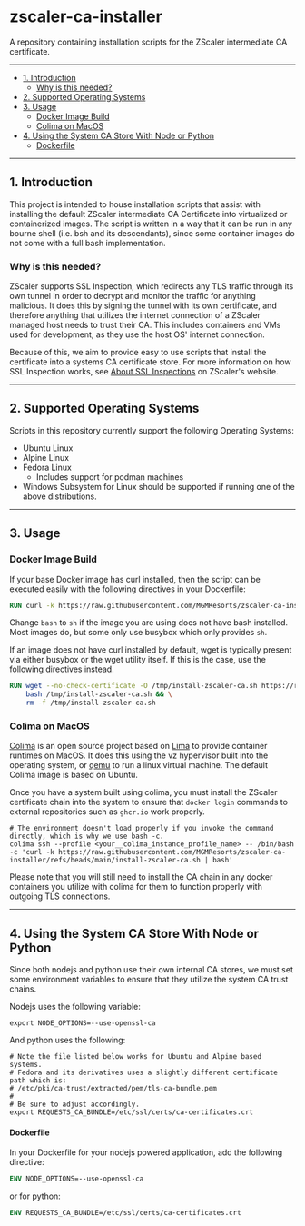 # zscaler-ca-installer <!-- omit from toc -->
A repository containing installation scripts for the ZScaler intermediate CA certificate.

---

- [1. Introduction](#1-introduction)
  - [Why is this needed?](#why-is-this-needed)
- [2. Supported Operating Systems](#2-supported-operating-systems)
- [3. Usage](#3-usage)
  - [Docker Image Build](#docker-image-build)
  - [Colima on MacOS](#colima-on-macos)
- [4. Using the System CA Store With Node or Python](#4-using-the-system-ca-store-with-node-or-python)
    - [Dockerfile](#dockerfile)

---

## 1. Introduction

This project is intended to house installation scripts that assist with installing the default ZScaler intermediate CA Certificate into virtualized or containerized images. The script is written in
a way that it can be run in any bourne shell (i.e. bsh and its descendants), since some container images do not come with a full bash implementation.

### Why is this needed?

ZScaler supports SSL Inspection, which redirects any TLS traffic through its own tunnel in order to decrypt and monitor the traffic for anything malicious. It does this by signing the tunnel with its own certificate, and therefore anything that utilizes the internet connection of a ZScaler managed host needs to trust their CA. This includes containers and VMs used for development, as they use the host OS' internet connection. 

Because of this, we aim to provide easy to use scripts that install the certificate into a systems CA certificate store. For more information on how SSL Inspection works, see [About SSL Inspections](https://help.zscaler.com/zia/about-ssl-inspection) on ZScaler's website. 

--- 

## 2. Supported Operating Systems

Scripts in this repository currently support the following Operating Systems:

* Ubuntu Linux
* Alpine Linux
* Fedora Linux 
  * Includes support for podman machines
* Windows Subsystem for Linux  should be supported if running one of the above distributions.

---

## 3. Usage

### Docker Image Build

If your base Docker image has curl installed, then the script can be executed easily with the following directives in your Dockerfile:

```dockerfile
RUN curl -k https://raw.githubusercontent.com/MGMResorts/zscaler-ca-installer/refs/heads/main/install-zscaler-ca.sh | bash
```

Change `bash` to `sh` if the image you are using does not have bash installed. Most images do, but some only use busybox which only provides `sh`.

If an image does not have curl installed by default, wget is typically present via either busybox or the wget utility itself. If this is the case, use the following directives instead.

```dockerfile
RUN wget --no-check-certificate -O /tmp/install-zscaler-ca.sh https://raw.githubusercontent.com/MGMResorts/zscaler-ca-installer/refs/heads/main/install-zscaler-ca.sh && \
    bash /tmp/install-zscaler-ca.sh && \
    rm -f /tmp/install-zscaler-ca.sh
```

### Colima on MacOS

[Colima](https://github.com/abiosoft/colima) is an open source project based on [Lima](https://github.com/lima-vm/lima) to provide container runtimes on MacOS. It does this using the vz 
hypervisor built into the operating system, or [qemu](https://www.qemu.org/) to run a linux virtual machine. The default Colima image is based on Ubuntu.

Once you have a system built using colima, you must install the ZScaler certificate chain into the system to ensure that `docker login` commands to external repositories such as `ghcr.io`
work properly.

```shell
# The environment doesn't load properly if you invoke the command directly, which is why we use bash -c.
colima ssh --profile <your__colima_instance_profile_name> -- /bin/bash -c 'curl -k https://raw.githubusercontent.com/MGMResorts/zscaler-ca-installer/refs/heads/main/install-zscaler-ca.sh | bash'
```

Please note that you will still need to install the CA chain in any docker containers you utilize with colima for them to function properly with outgoing TLS connections.

---

## 4. Using the System CA Store With Node or Python

Since both nodejs and python use their own internal CA stores, we must set some environment variables to ensure that they utilize the system CA trust chains. 

Nodejs uses the following variable: 

```shell
export NODE_OPTIONS=--use-openssl-ca
```

And python uses the following:

```shell
# Note the file listed below works for Ubuntu and Alpine based systems.
# Fedora and its derivatives uses a slightly different certificate path which is:
# /etc/pki/ca-trust/extracted/pem/tls-ca-bundle.pem
#
# Be sure to adjust accordingly.
export REQUESTS_CA_BUNDLE=/etc/ssl/certs/ca-certificates.crt
```

#### Dockerfile

In your Dockerfile for your nodejs powered application, add the following directive:

```dockerfile
ENV NODE_OPTIONS=--use-openssl-ca
```

or for python:

```dockerfile
ENV REQUESTS_CA_BUNDLE=/etc/ssl/certs/ca-certificates.crt
```

